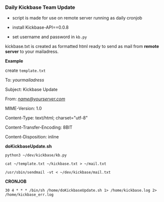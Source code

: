 ### Daily Kickbase Team Update

- script is made for use on remote server running as daily cronjob

- install Kickbase-API==0.0.8
- set username and password in `kb.py`

kickbase.txt is created as formatted html ready to send as mail from **remote server** to your mailadress.

**Example**

create `template.txt`

To: *yourmailadress*

Subject: Kickbase Update

From: *name@yourserver.com*

MIME-Version: 1.0

Content-Type: text/html; charset="utf-8"

Content-Transfer-Encoding: 8BIT

Content-Disposition: inline

**doKickbaseUpdate.sh**

`python3 ~/dev/kickbase/kb.py`

`cat ~/template.txt ~/kickbase.txt > ~/mail.txt`

`/usr/sbin/sendmail -vt < ~/dev/kickbase/mail.txt`

**CRONJOB**

`30 4 * * * /bin/sh /home/doKickbaseUpdate.sh 1> /home/kickbase.log 2> /home/kickbase_err.log`




